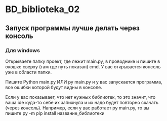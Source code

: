 # BD_biblioteka_02

## Запуск программы лучше делать через консоль

### Для windows

Открываете папку проект, где лежит main.py, в проводнике и пишите в окошке сверху (там где путь показан) cmd. У вас открывается консоль уже в области папки.

Пишите Python main.py ИЛИ py main.py и у вас запускается программа, все ошибки которой будут видны в консоле.

Если у вас показывает, что нет нужных библиотек, то это значит, что ваша ide куда-то себе их запихнула и их надо будет повторно скачать (через консоль).
Например, если у вас работает py main.py, то вы пишите py -m pip install название_библиотеки
